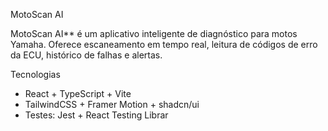 
 MotoScan AI

MotoScan AI** é um aplicativo inteligente de diagnóstico para motos Yamaha.
Oferece escaneamento em tempo real, leitura de códigos de erro da ECU, histórico de falhas e alertas.

 Tecnologias
- React + TypeScript + Vite
- TailwindCSS + Framer Motion + shadcn/ui
- Testes: Jest + React Testing Librar
